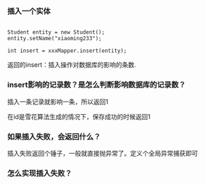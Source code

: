### 插入一个实体

```jshelllanguage

Student entity = new Student();
entity.setName("xiaoming233");

int insert = xxxMapper.insert(entity);
```

返回的insert：插入操作对数据库的影响的条数.

### insert影响的记录数？是怎么判断影响数据库的记录数？

插入一条记录就影响一条，所以返回1

在id是雪花算法生成的情况下，保存成功的时候返回1

### 如果插入失败，会返回什么？

插入失败返回个锤子，一般就直接抛异常了。定义个全局异常捕获即可

### 怎么实现插入失败？






